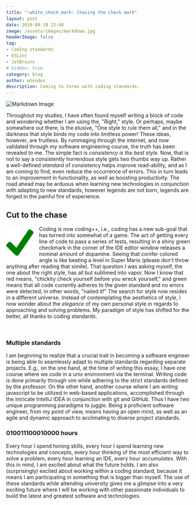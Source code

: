 ```yaml
---
title: ":white_check_mark: Chasing the Check mark"
layout: post
date: 2018-09-18 22:48
image: /assets/images/markdown.jpg
headerImage: false
tag:
- Coding standards
- ESLint
- JetBrains
# hidden: true
category: blog
author: whoodes
description: Coming to terms with coding standards.
---
```


![Markdown Image](https://imgs.xkcd.com/comics/donald_knuth.png)

Throughout my studies, I have often found myself writing a block of code and wondering whether I am using the, "Right," style.  Or perhaps, maybe somewhere out there, is the elusive, "One style to rule them all," and in the darkness that style binds my code into limitless power!  These ideas, however, are fruitless.  By rummaging through the internet, and now validated through my software engineering course, the truth has been revealed to me.  The simple fact is *consistency is the best style.*  Now, that is not to say a consistently horrendous style gets two thumbs way up.  Rather a well-defined *standard* of consistency helps improve read-ability, and as I am coming to find, even reduce the occurrence of errors.  This in turn leads to an improvement in functionality, as well as boosting productivity.  The road ahead may be arduous when learning new technologies in conjunction with adapting to new standards, however legends are not born, legends are forged in the painful fire of experience.


## Cut to the chase
<img style="float: left; margin: 8px 15px 15px 0px;" src="/assets/images/checkmark.png" width="75">

Coding is now coding++, i.e., coding has a new sub-goal that has turned into somewhat of a game.  The act of getting every line of code to pass a series of tests, resulting in a shiny green checkmark in the corner of the IDE editor window releases a nominal amount of dopamine.  Seeing that conifer colored angle is like beating a level in Super Mario (please don't throw anything after reading that simile).  That question I was asking myself, the one about the right style, has all but sublimed into vapor.  Now I know that red means, "chickity check yourself before you wreck yourself," and green means that all code currently adheres to the given standard and no errors were detected, in other words, "nailed it!"  The search for style now resides in a different universe.  Instead of contemplating the aesthetics of style, I now wonder about the *elegance* of my own personal style in regards to approaching and solving problems.  My paradigm of style has shifted for the better, all thanks to coding standards.

<br style="clear:both" />

### Multiple standards
I am beginning to realize that a crucial trait in becoming a software engineer is being able to seamlessly adapt to multiple standards regarding separate projects.  E.g., on the one hand, at the time of writing this essay, I have one course where we code in a unix environment via the terminal.  Writing code is done primarily through vim while adhering to the strict standards defined by the professor.  On the other hand, another course where I am writing javascript to be utilized in web-based applications, accomplished through the intricate IntelliJ IDEA in conjunction  with git and GitHub.  Thus I have two unique programming paradigms to juggle.  Being a proficient software engineer, from my point of view, means having an open mind, as well as an agile and dynamic approach to acclimating to diverse project standards.

### 010011100010000 hours
Every hour I spend honing skills, every hour I spend learning new technologies and concepts, every hour thinking of the most efficient way to solve a problem, every hour learning an IDE, every hour *accumulates*.  With this in mind, I am excited about what the future holds.  I am also (surprisingly) excited about working within a coding standard, because it means I am participating in something that is bigger than myself.  The use of these standards while attending university gives me a glimpse into a very exciting future where I will be working with other passionate individuals to build the latest and greatest software and technologies.
